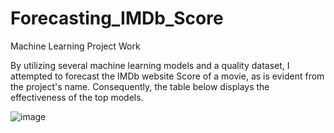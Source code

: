 # Forecasting_IMDb_Score
Machine Learning Project Work

By utilizing several machine learning models and a quality dataset, I attempted to forecast the IMDb website Score of a movie, as is evident from the project's name.
Consequently, the table below displays the effectiveness of the top models.


![image](https://user-images.githubusercontent.com/82854373/207819338-439a8d19-b757-4d67-9693-6b789c4ece99.png)

